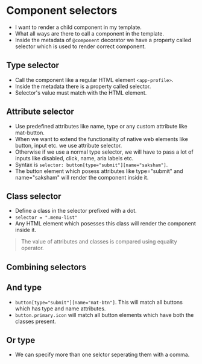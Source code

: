 # Component selectors

- I want to render a child component in my template.
- What all ways are there to call a component in the template.
- Inside the metadata of `@component` decorator we have a property called selector which is used to render correct component.


## Type selector

- Call the component like a regular HTML element `<app-profile>`.
- Inside the metadata there is a property called selector.
- Selector's value must match with the HTML element.


## Attribute selector

- Use predefined attributes like name, type or any custom attribute like mat-button.
- When we want to extend the functionality of native web elements like button, input etc. we use attribute selector.
- Otherwise if we use a normal type selector, we will have to pass a lot of inputs like disabled, click, name, aria labels etc.
- Syntax is `selector: button[type="submit"][name="saksham"]`.
- The button element which posess attributes like type="submit" and name="saksham" will render the component inside it.

## Class selector

- Define a class in the selector prefixed with a dot.
- `selector = ".menu-list"`
- Any HTML element which posesses this class will render the component inside it.

> The value of attributes and classes is compared using equality operator.


## Combining selectors

## And type

- `button[type="submit"][name="mat-btn"]`. This will match all buttons which has type and name attributes.
- `button.primary.icon` will match all button elements which have both the classes present.

## Or type

- We can specify more than one selctor seperating them with a comma.
